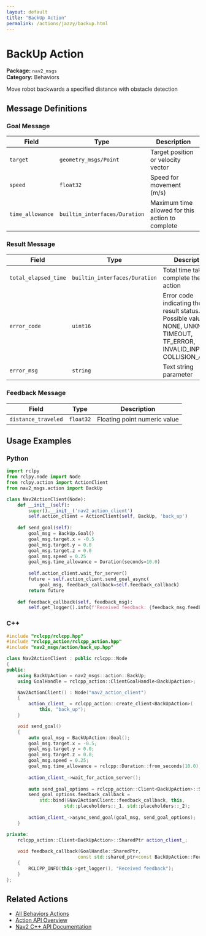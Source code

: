 ```yaml
---
layout: default
title: "BackUp Action"
permalink: /actions/jazzy/backup.html
---
```


# BackUp Action

**Package:** `nav2_msgs`  
**Category:** Behaviors

Move robot backwards a specified distance with obstacle detection

## Message Definitions

### Goal Message

| Field | Type | Description |
|-------|------|-------------|
| `target` | `geometry_msgs/Point` | Target position or velocity vector |
| `speed` | `float32` | Speed for movement (m/s) |
| `time_allowance` | `builtin_interfaces/Duration` | Maximum time allowed for this action to complete |


### Result Message

| Field | Type | Description |
|-------|------|-------------|
| `total_elapsed_time` | `builtin_interfaces/Duration` | Total time taken to complete the action |
| `error_code` | `uint16` | Error code indicating the result status. Possible values: NONE, UNKNOWN, TIMEOUT, TF_ERROR, INVALID_INPUT, COLLISION_AHEAD|
| `error_msg` | `string` | Text string parameter |


### Feedback Message

| Field | Type | Description |
|-------|------|-------------|
| `distance_traveled` | `float32` | Floating point numeric value |



## Usage Examples

### Python

```python
import rclpy
from rclpy.node import Node
from rclpy.action import ActionClient
from nav2_msgs.action import BackUp

class Nav2ActionClient(Node):
    def __init__(self):
        super().__init__('nav2_action_client')
        self.action_client = ActionClient(self, BackUp, 'back_up')
        
    def send_goal(self):
        goal_msg = BackUp.Goal()
        goal_msg.target.x = -0.5
        goal_msg.target.y = 0.0
        goal_msg.target.z = 0.0
        goal_msg.speed = 0.25
        goal_msg.time_allowance = Duration(seconds=10.0)
        
        self.action_client.wait_for_server()
        future = self.action_client.send_goal_async(
            goal_msg, feedback_callback=self.feedback_callback)
        return future
        
    def feedback_callback(self, feedback_msg):
        self.get_logger().info(f'Received feedback: {feedback_msg.feedback}')
```

### C++

```cpp
#include "rclcpp/rclcpp.hpp"
#include "rclcpp_action/rclcpp_action.hpp"
#include "nav2_msgs/action/back_up.hpp"

class Nav2ActionClient : public rclcpp::Node
{
public:
    using BackUpAction = nav2_msgs::action::BackUp;
    using GoalHandle = rclcpp_action::ClientGoalHandle<BackUpAction>;

    Nav2ActionClient() : Node("nav2_action_client")
    {
        action_client_ = rclcpp_action::create_client<BackUpAction>(
            this, "back_up");
    }

    void send_goal()
    {
        auto goal_msg = BackUpAction::Goal();
        goal_msg.target.x = -0.5;
        goal_msg.target.y = 0.0;
        goal_msg.target.z = 0.0;
        goal_msg.speed = 0.25;
        goal_msg.time_allowance = rclcpp::Duration::from_seconds(10.0);
        
        action_client_->wait_for_action_server();
        
        auto send_goal_options = rclcpp_action::Client<BackUpAction>::SendGoalOptions();
        send_goal_options.feedback_callback = 
            std::bind(&Nav2ActionClient::feedback_callback, this, 
                     std::placeholders::_1, std::placeholders::_2);
        
        action_client_->async_send_goal(goal_msg, send_goal_options);
    }

private:
    rclcpp_action::Client<BackUpAction>::SharedPtr action_client_;
    
    void feedback_callback(GoalHandle::SharedPtr, 
                          const std::shared_ptr<const BackUpAction::Feedback> feedback)
    {
        RCLCPP_INFO(this->get_logger(), "Received feedback");
    }
};
```

## Related Actions

- [All Behaviors Actions](/jazzy/actions/index.html#behaviors)
- [Action API Overview](/jazzy/actions/index.html)
- [Nav2 C++ API Documentation](/jazzy/html/index.html)
